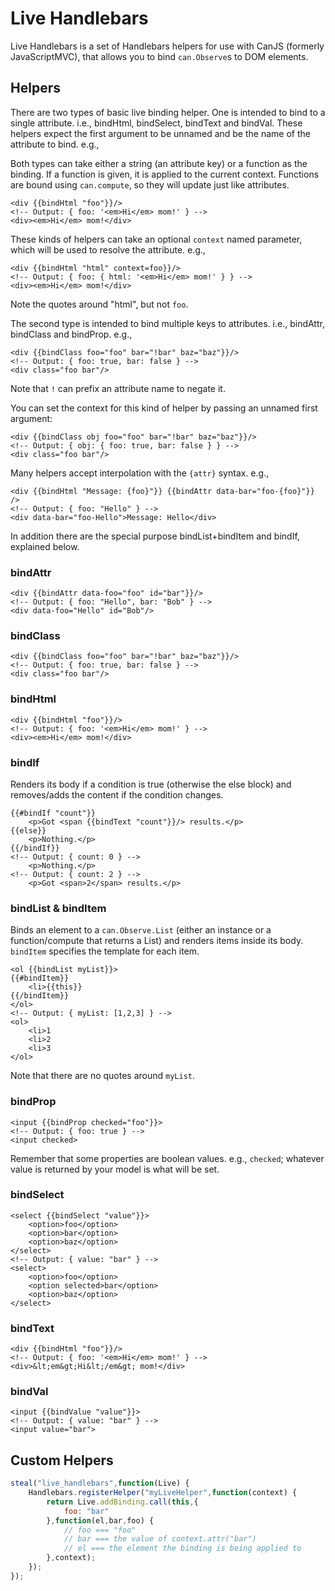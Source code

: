 # Live Handlebars

Live Handlebars is a set of Handlebars helpers for use with CanJS (formerly JavaScriptMVC), that allows you to bind `can.Observe`s to DOM elements.

## Helpers

There are two types of basic live binding helper. One is intended to bind to a single attribute. i.e., bindHtml, bindSelect, bindText and bindVal. These helpers expect the first argument to be unnamed and be the name of the attribute to bind. e.g.,

Both types can take either a string (an attribute key) or a function as the binding. If a function is given, it is applied to the current context. Functions are bound using `can.compute`, so they will update just like attributes.

```
<div {{bindHtml "foo"}}/>
<!-- Output: { foo: '<em>Hi</em> mom!' } -->
<div><em>Hi</em> mom!</div>
```

These kinds of helpers can take an optional `context` named parameter, which will be used to resolve the attribute. e.g.,

```
<div {{bindHtml "html" context=foo}}/>
<!-- Output: { foo: { html: '<em>Hi</em> mom!' } } -->
<div><em>Hi</em> mom!</div>
```

Note the quotes around "html", but not `foo`.

The second type is intended to bind multiple keys to attributes. i.e., bindAttr, bindClass and bindProp. e.g.,

```
<div {{bindClass foo="foo" bar="!bar" baz="baz"}}/>
<!-- Output: { foo: true, bar: false } -->
<div class="foo bar"/>
```

Note that `!` can prefix an attribute name to negate it.

You can set the context for this kind of helper by passing an unnamed first argument:

```
<div {{bindClass obj foo="foo" bar="!bar" baz="baz"}}/>
<!-- Output: { obj: { foo: true, bar: false } } -->
<div class="foo bar"/>
```

Many helpers accept interpolation with the `{attr}` syntax. e.g.,

```
<div {{bindHtml "Message: {foo}"}} {{bindAttr data-bar="foo-{foo}"}} />
<!-- Output: { foo: "Hello" } -->
<div data-bar="foo-Hello">Message: Hello</div>
```

In addition there are the special purpose bindList+bindItem and bindIf, explained below.

### bindAttr

```
<div {{bindAttr data-foo="foo" id="bar"}}/>
<!-- Output: { foo: "Hello", bar: "Bob" } -->
<div data-foo="Hello" id="Bob"/>
```

### bindClass

```
<div {{bindClass foo="foo" bar="!bar" baz="baz"}}/>
<!-- Output: { foo: true, bar: false } -->
<div class="foo bar"/>
```

### bindHtml

```
<div {{bindHtml "foo"}}/>
<!-- Output: { foo: '<em>Hi</em> mom!' } -->
<div><em>Hi</em> mom!</div>
```

### bindIf

Renders its body if a condition is true (otherwise the else block) and removes/adds the content if the condition changes.

```
{{#bindIf "count"}}
	<p>Got <span {{bindText "count"}}/> results.</p>
{{else}}
	<p>Nothing.</p>
{{/bindIf}}
<!-- Output: { count: 0 } -->
	<p>Nothing.</p>
<!-- Output: { count: 2 } -->
	<p>Got <span>2</span> results.</p>
```

### bindList & bindItem

Binds an element to a `can.Observe.List` (either an instance or a function/compute that returns a List) and renders items inside its body. `bindItem` specifies the template for each item.

```
<ol {{bindList myList}}>
{{#bindItem}}
	<li>{{this}}
{{/bindItem}}
</ol>
<!-- Output: { myList: [1,2,3] } -->
<ol>
	<li>1
	<li>2
	<li>3
</ol>
```

Note that there are no quotes around `myList`.

### bindProp

```
<input {{bindProp checked="foo"}}>
<!-- Output: { foo: true } -->
<input checked>
```

Remember that some properties are boolean values. e.g., `checked`; whatever value is returned by your model is what will be set.

### bindSelect

```
<select {{bindSelect "value"}}>
	<option>foo</option>
	<option>bar</option>
	<option>baz</option>
</select>
<!-- Output: { value: "bar" } -->
<select>
	<option>foo</option>
	<option selected>bar</option>
	<option>baz</option>
</select>
```

### bindText

```
<div {{bindHtml "foo"}}/>
<!-- Output: { foo: '<em>Hi</em> mom!' } -->
<div>&lt;em&gt;Hi&lt;/em&gt; mom!</div>
```

### bindVal

```
<input {{bindValue "value"}}>
<!-- Output: { value: "bar" } -->
<input value="bar">
```

## Custom Helpers

```javascript
steal("live_handlebars",function(Live) {
	Handlebars.registerHelper("myLiveHelper",function(context) {
		return Live.addBinding.call(this,{
			foo: "bar"
		},function(el,bar,foo) {
			// foo === "foo"
			// bar === the value of context.attr("bar")
			// el === the element the binding is being applied to
		},context);
	});
});
```
